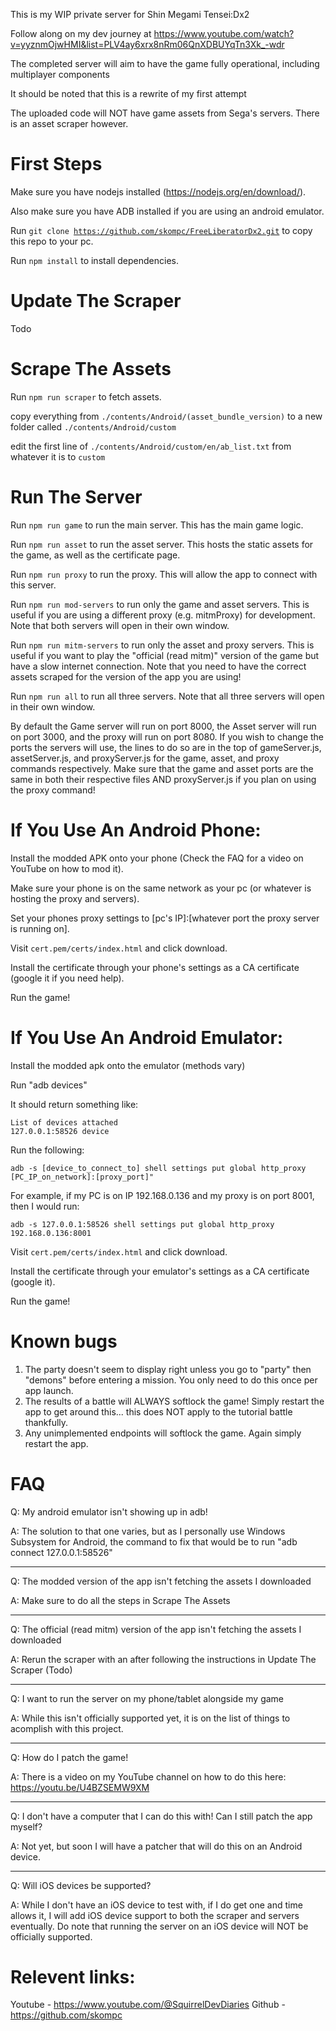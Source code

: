 This is my WIP private server for Shin Megami Tensei:Dx2

Follow along on my dev journey at https://www.youtube.com/watch?v=yyznmOjwHMI&list=PLV4ay6xrx8nRm06QnXDBUYqTn3Xk_-wdr

The completed server will aim to have the game fully operational, including multiplayer components

It should be noted that this is a rewrite of my first attempt

The uploaded code will NOT have game assets from Sega's servers. There is an asset scraper however.

# First Steps
Make sure you have nodejs installed (https://nodejs.org/en/download/).

Also make sure you have ADB installed if you are using an android emulator.

Run <code>git clone https://github.com/skompc/FreeLiberatorDx2.git</code> to copy this repo to your pc.

Run <code>npm install</code> to install dependencies.

# Update The Scraper

Todo

# Scrape The Assets

Run <code>npm run scraper</code> to fetch assets.

copy everything from <code>./contents/Android/(asset_bundle_version)</code> to a new folder called <code>./contents/Android/custom</code>

edit the first line of <code>./contents/Android/custom/en/ab_list.txt</code> from whatever it is to <code>custom</code>

# Run The Server

Run <code>npm run game</code> to run the main server. This has the main game logic.

Run <code>npm run asset</code> to run the asset server. This hosts the static assets for the game, as well as the certificate page.

Run <code>npm run proxy</code> to run the proxy. This will allow the app to connect with this server.

Run <code>npm run mod-servers</code> to run only the game and asset servers. This is useful if you are using a different proxy (e.g. mitmProxy) for development. Note that both servers will open in their own window.

Run <code>npm run mitm-servers</code> to run only the asset and proxy servers. This is useful if you want to play the "official (read mitm)" version of the game but have a slow internet connection. Note that you need to have the correct assets scraped for the version of the app you are using! 

Run <code>npm run all</code> to run all three servers. Note that all three servers will open in their own window.

By default the Game server will run on port 8000, the Asset server will run on port 3000, and the proxy will run on port 8080. If you wish to change the ports the servers will use, the lines to do so are in the top of gameServer.js, assetServer.js, and proxyServer.js for the game, asset, and proxy commands respectively. Make sure that the game and asset ports are the same in both their respective files AND proxyServer.js if you plan on using the proxy command!

# If You Use An Android Phone:
Install the modded APK onto your phone (Check the FAQ for a video on YouTube on how to mod it).

Make sure your phone is on the same network as your pc (or whatever is hosting the proxy and servers).

Set your phones proxy settings to [pc's IP]:[whatever port the proxy server is running on].

Visit <code>cert.pem/certs/index.html</code> and click download.

Install the certificate through your phone's settings as a CA certificate (google it if you need help).

Run the game!

# If You Use An Android Emulator:
Install the modded apk onto the emulator (methods vary)
    
Run "adb devices"

It should return something like:

    List of devices attached
    127.0.0.1:58526 device

Run the following:

    adb -s [device_to_connect_to] shell settings put global http_proxy [PC_IP_on_network]:[proxy_port]"

For example, if my PC is on IP 192.168.0.136 and my proxy is on port 8001, then I would run:

    adb -s 127.0.0.1:58526 shell settings put global http_proxy 192.168.0.136:8001

Visit <code>cert.pem/certs/index.html</code> and click download.

Install the certificate through your emulator's settings as a CA certificate (google it).

Run the game!

# Known bugs

1. The party doesn't seem to display right unless you go to "party" then "demons" before entering a mission. You only need to do this once per app launch.
2. The results of a battle will ALWAYS softlock the game! Simply restart the app to get around this... this does NOT apply to the tutorial battle thankfully.
3. Any unimplemented endpoints will softlock the game. Again simply restart the app.

# FAQ

Q: My android emulator isn't showing up in adb!

A: The solution to that one varies, but as I personally use Windows Subsystem for Android, the command to fix that would be to run "adb connect 127.0.0.1:58526"

----------------------------------------------

Q: The modded version of the app isn't fetching the assets I downloaded

A: Make sure to do all the steps in Scrape The Assets

-----------------------------

Q: The official (read mitm) version of the app isn't fetching the assets I downloaded

A: Rerun the scraper with an after following the instructions in Update The Scraper (Todo)

--------------------

Q: I want to run the server on my phone/tablet alongside my game

A: While this isn't officially supported yet, it is on the list of things to acomplish with this project.

---------------------------

Q: How do I patch the game!

A: There is a video on my YouTube channel on how to do this here: https://youtu.be/U4BZSEMW9XM

----------------------

Q: I don't have a computer that I can do this with! Can I still patch the app myself?

A: Not yet, but soon I will have a patcher that will do this on an Android device.

----------------

Q: Will iOS devices be supported?

A: While I don't have an iOS device to test with, if I do get one and time allows it, I will add iOS device support to both the scraper and servers eventually. Do note that running the server on an iOS device will NOT be officially supported.

# Relevent links:

Youtube - https://www.youtube.com/@SquirrelDevDiaries
Github - https://github.com/skompc
